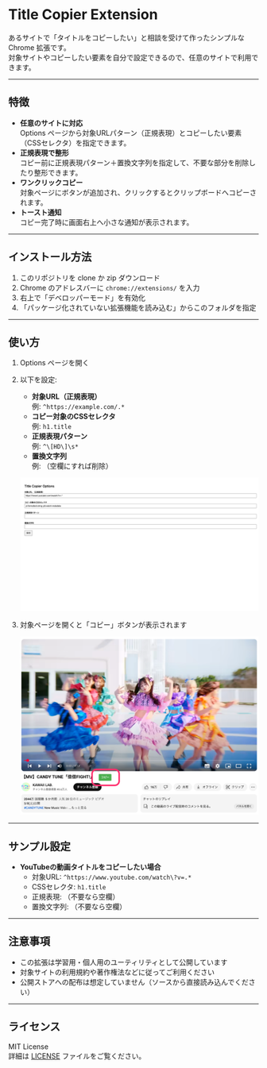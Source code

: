 # Title Copier Extension

あるサイトで「タイトルをコピーしたい」と相談を受けて作ったシンプルな Chrome 拡張です。  
対象サイトやコピーしたい要素を自分で設定できるので、任意のサイトで利用できます。

---

## 特徴

- **任意のサイトに対応**  
  Options ページから対象URLパターン（正規表現）とコピーしたい要素（CSSセレクタ）を指定できます。
- **正規表現で整形**  
  コピー前に正規表現パターン＋置換文字列を指定して、不要な部分を削除したり整形できます。
- **ワンクリックコピー**  
  対象ページにボタンが追加され、クリックするとクリップボードへコピーされます。
- **トースト通知**  
  コピー完了時に画面右上へ小さな通知が表示されます。

---

## インストール方法

1. このリポジトリを clone か zip ダウンロード
2. Chrome のアドレスバーに `chrome://extensions/` を入力
3. 右上で「デベロッパーモード」を有効化
4. 「パッケージ化されていない拡張機能を読み込む」からこのフォルダを指定

---

## 使い方

1. Options ページを開く
2. 以下を設定:
   - **対象URL（正規表現）**  
     例: `^https://example.com/.*`
   - **コピー対象のCSSセレクタ**  
     例: `h1.title`
   - **正規表現パターン**  
     例: `^\[HD\]\s*`
   - **置換文字列**  
     例: （空欄にすれば削除）

	![Optionsページ](/screenshot/screenshot_01.png)

3. 対象ページを開くと「コピー」ボタンが表示されます

	![Youtube画面](/screenshot/screenshot_02.png)

---

## サンプル設定

- **YouTubeの動画タイトルをコピーしたい場合**  
  - 対象URL: `^https://www.youtube.com/watch\?v=.*`
  - CSSセレクタ: `h1.title`
  - 正規表現: （不要なら空欄）
  - 置換文字列: （不要なら空欄）

---

## 注意事項

- この拡張は学習用・個人用のユーティリティとして公開しています  
- 対象サイトの利用規約や著作権法などに従ってご利用ください  
- 公開ストアへの配布は想定していません（ソースから直接読み込んでください）

---

## ライセンス

MIT License  
詳細は [LICENSE](./LICENSE) ファイルをご覧ください。
